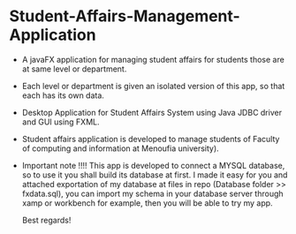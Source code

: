 # Student-Affairs-Management-Application
 - A javaFX application for managing student affairs for students those are at same level or department.
 - Each level or department is given an isolated version of this app, so that each has its own data.
 - Desktop Application for Student Affairs System using Java JDBC driver and GUI using FXML.
 - Student affairs application is developed to manage students of Faculty of computing and information at Menoufia university).
 -  Important note !!!!
    This app is developed to connect a MYSQL database, so to use it you shall build its database at first. I made it easy for you and attached exportation of my database at files     in   repo (Database folder >> fxdata.sql), you can import my schema in your database server through xamp or workbench for example, then you will be able to try my app.
    
    Best regards!
